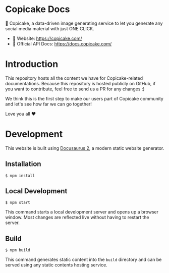# Copicake Docs

🍰 Copicake, a data-driven image generating service to let you generate any social media material with just ONE CLICK.

- 🔗 Website: https://copicake.com/
- 📘 Official API Docs: https://docs.copicake.com/

# Introduction

This repository hosts all the content we have for Copicake-related documentations. Because this repository is hosted publicly on GitHub, if you want to contribute, feel free to send us a PR for any changes :)

We think this is the first step to make our users part of Copicake community and let's see how far we can go together!

Love you all ♥️

# Development

This website is built using [Docusaurus 2](https://docusaurus.io/), a modern static website generator.

## Installation

```
$ npm install
```

## Local Development

```
$ npm start
```

This command starts a local development server and opens up a browser window. Most changes are reflected live without having to restart the server.

## Build

```
$ npm build
```

This command generates static content into the `build` directory and can be served using any static contents hosting service.
